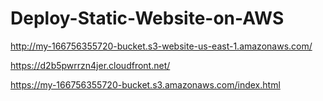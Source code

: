 # Deploy-Static-Website-on-AWS

http://my-166756355720-bucket.s3-website-us-east-1.amazonaws.com/

https://d2b5pwrrzn4jer.cloudfront.net/

https://my-166756355720-bucket.s3.amazonaws.com/index.html
